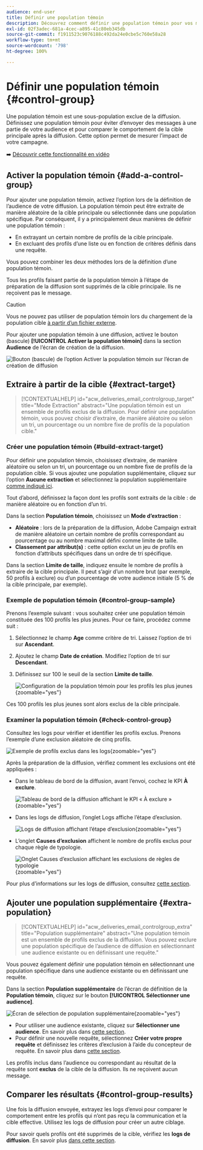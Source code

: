 ```yaml
---
audience: end-user
title: Définir une population témoin
description: Découvrez comment définir une population témoin pour vos messages dans l’interface utilisateur web de Campaign.
exl-id: 02f3adec-681a-4cec-a895-41c80eb345db
source-git-commit: f1911523c9076188c492da24e0cbe5c760e58a28
workflow-type: tm+mt
source-wordcount: '798'
ht-degree: 100%

---
```


# Définir une population témoin {#control-group}

Une population témoin est une sous-population exclue de la diffusion. Définissez une population témoin pour éviter d’envoyer des messages à une partie de votre audience et pour comparer le comportement de la cible principale après la diffusion. Cette option permet de mesurer l’impact de votre campagne.

➡️ [Découvrir cette fonctionnalité en vidéo](create-audience.md#video)

## Activer la population témoin {#add-a-control-group}

Pour ajouter une population témoin, activez l’option lors de la définition de l’audience de votre diffusion. La population témoin peut être extraite de manière aléatoire de la cible principale ou sélectionnée dans une population spécifique. Par conséquent, il y a principalement deux manières de définir une population témoin :

* En extrayant un certain nombre de profils de la cible principale.
* En excluant des profils d’une liste ou en fonction de critères définis dans une requête.

Vous pouvez combiner les deux méthodes lors de la définition d’une population témoin.

Tous les profils faisant partie de la population témoin à l’étape de préparation de la diffusion sont supprimés de la cible principale. Ils ne reçoivent pas le message.

>[!CAUTION]
>
>Vous ne pouvez pas utiliser de population témoin lors du chargement de la population cible [à partir d’un fichier externe](file-audience.md).

Pour ajouter une population témoin à une diffusion, activez le bouton (bascule) **[!UICONTROL Activer la population témoin]** dans la section **Audience** de l’écran de création de la diffusion.

![Bouton (bascule) de l’option Activer la population témoin sur l’écran de création de diffusion](assets/control-group1.png)

## Extraire à partir de la cible {#extract-target}

>[!CONTEXTUALHELP]
>id="acw_deliveries_email_controlgroup_target"
>title="Mode Extraction"
>abstract="Une population témoin est un ensemble de profils exclus de la diffusion. Pour définir une population témoin, vous pouvez choisir d’extraire, de manière aléatoire ou selon un tri, un pourcentage ou un nombre fixe de profils de la population cible."

### Créer une population témoin {#build-extract-target}

Pour définir une population témoin, choisissez d’extraire, de manière aléatoire ou selon un tri, un pourcentage ou un nombre fixe de profils de la population cible. Si vous ajoutez une population supplémentaire, cliquez sur l’option **Aucune extraction** et sélectionnez la population supplémentaire [comme indiqué ici](#extra-population).

Tout d’abord, définissez la façon dont les profils sont extraits de la cible : de manière aléatoire ou en fonction d’un tri.

Dans la section **Population témoin**, choisissez un **Mode d’extraction** :

* **Aléatoire** : lors de la préparation de la diffusion, Adobe Campaign extrait de manière aléatoire un certain nombre de profils correspondant au pourcentage ou au nombre maximal défini comme limite de taille.
* **Classement par attribut(s)** : cette option exclut un jeu de profils en fonction d’attributs spécifiques dans un ordre de tri spécifique.

Dans la section **Limite de taille**, indiquez ensuite le nombre de profils à extraire de la cible principale. Il peut s’agir d’un nombre brut (par exemple, 50 profils à exclure) ou d’un pourcentage de votre audience initiale (5 % de la cible principale, par exemple).

### Exemple de population témoin {#control-group-sample}

Prenons l’exemple suivant : vous souhaitez créer une population témoin constituée des 100 profils les plus jeunes. Pour ce faire, procédez comme suit :

1. Sélectionnez le champ **Age** comme critère de tri. Laissez l’option de tri sur **Ascendant**.
1. Ajoutez le champ **Date de création**. Modifiez l’option de tri sur **Descendant**.
1. Définissez sur 100 le seuil de la section **Limite de taille**.

   ![Configuration de la population témoin pour les profils les plus jeunes](assets/control-group2.png){zoomable="yes"}

Ces 100 profils les plus jeunes sont alors exclus de la cible principale.

### Examiner la population témoin {#check-control-group}

Consultez les logs pour vérifier et identifier les profils exclus. Prenons l’exemple d’une exclusion aléatoire de cinq profils.

![Exemple de profils exclus dans les logs](assets/control-group4.png){zoomable="yes"}

Après la préparation de la diffusion, vérifiez comment les exclusions ont été appliquées :

* Dans le tableau de bord de la diffusion, avant l’envoi, cochez le KPI **À exclure**.

  ![Tableau de bord de la diffusion affichant le KPI « À exclure »](assets/control-group5.png){zoomable="yes"}

* Dans les logs de diffusion, l’onglet Logs affiche l’étape d’exclusion.

  ![Logs de diffusion affichant l’étape d’exclusion](assets/control-group-sample-logs.png){zoomable="yes"}

<!--

 * The **Exclusion logs** tab displays each profile and the related exclusion **Reason**.

    ![](assets/control-group6.png){zoomable="yes"}

-->

* L’onglet **Causes d’exclusion** affichent le nombre de profils exclus pour chaque règle de typologie.

  ![Onglet Causes d’exclusion affichant les exclusions de règles de typologie](assets/control-group7.png){zoomable="yes"}

Pour plus d’informations sur les logs de diffusion, consultez [cette section](../monitor/delivery-logs.md).

## Ajouter une population supplémentaire {#extra-population}

>[!CONTEXTUALHELP]
>id="acw_deliveries_email_controlgroup_extra"
>title="Population supplémentaire"
>abstract="Une population témoin est un ensemble de profils exclus de la diffusion. Vous pouvez exclure une population spécifique de l’audience de diffusion en sélectionnant une audience existante ou en définissant une requête."

Vous pouvez également définir une population témoin en sélectionnant une population spécifique dans une audience existante ou en définissant une requête.

Dans la section **Population supplémentaire** de l’écran de définition de la **Population témoin**, cliquez sur le bouton **[!UICONTROL Sélectionner une audience]**.

![Écran de sélection de population supplémentaire](assets/control-group3.png){zoomable="yes"}

* Pour utiliser une audience existante, cliquez sur **Sélectionner une audience**. En savoir plus dans [cette section](add-audience.md).
* Pour définir une nouvelle requête, sélectionnez **Créer votre propre requête** et définissez les critères d’exclusion à l’aide du concepteur de requête. En savoir plus dans [cette section](../query/query-modeler-overview.md).

Les profils inclus dans l’audience ou correspondant au résultat de la requête sont **exclus** de la cible de la diffusion. Ils ne reçoivent aucun message.

## Comparer les résultats {#control-group-results}

Une fois la diffusion envoyée, extrayez les logs d’envoi pour comparer le comportement entre les profils qui n’ont pas reçu la communication et la cible effective. Utilisez les logs de diffusion pour créer un autre ciblage.

Pour savoir quels profils ont été supprimés de la cible, vérifiez les **logs de diffusion**. En savoir plus [dans cette section](#check-control-group).